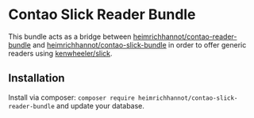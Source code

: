 # Contao Slick Reader Bundle

This bundle acts as a bridge between [heimrichhannot/contao-reader-bundle](https://github.com/heimrichhannot/contao-reader-bundle) and [heimrichhannot/contao-slick-bundle](https://github.com/heimrichhannot/contao-slick-bundle) in order to offer generic readers using [kenwheeler/slick](https://github.com/kenwheeler/slick).

## Installation

Install via composer: `composer require heimrichhannot/contao-slick-reader-bundle` and update your database.